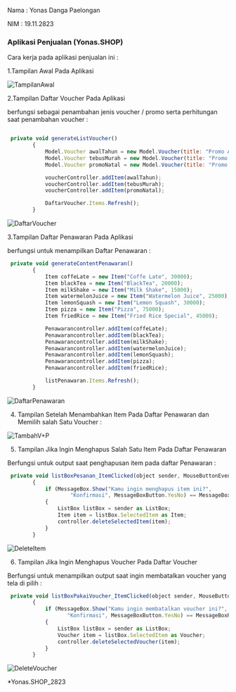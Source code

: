 Nama  : Yonas Danga Paelongan

NIM   : 19.11.2823

### Aplikasi Penjualan (Yonas.SHOP)


Cara kerja pada aplikasi penjualan ini :


1.Tampilan Awal Pada Aplikasi 


![TampilanAwal](https://user-images.githubusercontent.com/61773943/104223722-92298200-5476-11eb-8171-a107d34574bb.png)



2.Tampilan Daftar Voucher Pada Aplikasi


berfungsi sebagai penambahan jenis voucher / promo serta perhitungan saat penambahan voucher :


``` javascript

 private void generateListVoucher()
        {
            Model.Voucher awalTahun = new Model.Voucher(title: "Promo Awal Tahun Diskon 25%", discInPercent: 25);
            Model.Voucher tebusMurah = new Model.Voucher(title: "Promo Tebus Murah Diskon 30% atau max. 30.000", discInPercent: 30);
            Model.Voucher promoNatal = new Model.Voucher(title: "Promo Natal Potongan 25000", disc: 25000);

            voucherController.addItem(awalTahun);
            voucherController.addItem(tebusMurah);
            voucherController.addItem(promoNatal);

            DaftarVoucher.Items.Refresh();
        }
```


![DaftarVoucher](https://user-images.githubusercontent.com/61773943/104222998-a6b94a80-5475-11eb-87f6-a44a007897a9.png)



3.Tampilan Daftar Penawaran Pada Aplikasi 

berfungsi untuk menampilkan Daftar Penawaran :


``` javascript
 private void generateContentPenawaran()
        {
            Item coffeLate = new Item("Coffe Late", 30000);
            Item blackTea = new Item("BlackTea", 20000);
            Item milkShake = new Item("Milk Shake", 15000);
            Item watermelonJuice = new Item("Watermelon Juice", 25000);
            Item lemonSquash = new Item("Lemon Squash", 30000);
            Item pizza = new Item("Pizza", 75000);
            Item friedRice = new Item("Fried Rice Special", 45000);

            Penawarancontroller.addItem(coffeLate);
            Penawarancontroller.addItem(blackTea);
            Penawarancontroller.addItem(milkShake);
            Penawarancontroller.addItem(watermelonJuice);
            Penawarancontroller.addItem(lemonSquash);
            Penawarancontroller.addItem(pizza);
            Penawarancontroller.addItem(friedRice);

            listPenawaran.Items.Refresh();
        }
```

![DaftarPenawaran](https://user-images.githubusercontent.com/61773943/104223037-afaa1c00-5475-11eb-929e-3ab30b38393a.png)



4. Tampilan Setelah Menambahkan Item Pada Daftar Penawaran dan Memilih salah Satu Voucher :

![TambahV+P](https://user-images.githubusercontent.com/61773943/104223707-8c33a100-5476-11eb-8135-8026928403c7.png)


5. Tampilan Jika Ingin Menghapus Salah Satu Item Pada Daftar Penawaran


Berfungsi untuk output saat penghapusan item pada daftar Penawaran :



``` javascript
 private void listBoxPesanan_ItemClicked(object sender, MouseButtonEventArgs e)
        {
            if (MessageBox.Show("Kamu ingin menghapus item ini?",
                    "Konfirmasi", MessageBoxButton.YesNo) == MessageBoxResult.Yes)
            {
                ListBox listBox = sender as ListBox;
                Item item = listBox.SelectedItem as Item;
                controller.deleteSelectedItem(item);
            }
        }
```
![DeleteItem](https://user-images.githubusercontent.com/61773943/104223692-8938b080-5476-11eb-9930-2e57a5052e21.png)



6. Tampilan Jika Ingin Menghapus Voucher Pada Daftar Voucher 


Berfungsi untuk menampilkan output saat ingin membatalkan voucher yang tela di pilih :


``` javascript
 private void listBoxPakaiVoucher_ItemClicked(object sender, MouseButtonEventArgs e)
        {
            if (MessageBox.Show("Kamu ingin membatalkan voucher ini?",
                   "Konfirmasi", MessageBoxButton.YesNo) == MessageBoxResult.Yes)
            {
                ListBox listBox = sender as ListBox;
                Voucher item = listBox.SelectedItem as Voucher;
                controller.deleteSelectedVoucher(item);
            }
        }
```



![DeleteVoucher](https://user-images.githubusercontent.com/61773943/104223700-8b9b0a80-5476-11eb-8c6b-257d3a4d5326.png)


*Yonas.SHOP_2823
